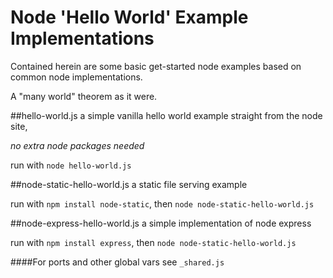 Node 'Hello World' Example Implementations
============

Contained herein are some basic get-started node examples based on common node implementations. 

A "many world" theorem as it were.   

##hello-world.js
a simple vanilla hello world example straight from the node site, 

*no extra node packages needed*

run with `node hello-world.js`

##node-static-hello-world.js
a static file serving example

run with `npm install node-static`, then `node node-static-hello-world.js`


##node-express-hello-world.js
a simple implementation of node express 

run with `npm install express`, then `node node-static-hello-world.js`




####For ports and other global vars see `_shared.js`
